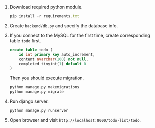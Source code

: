 1. Download required python module.

    ```js {.line-numbers}
    pip install -r requirements.txt
    ```

2. Create `backend/db.py` and specify the database info.

3. If you connect to the MySQL for the first time, create corresponding table `todo` first.

    ```sql {.line-numbers}
    create table todo (
        id int primary key auto_increment,
        content nvarchar(100) not null,
        completed tinyint(1) default 0
    )
    ```

    Then you should execute migration.

    ```sh {.line-numbers}
    python manage.py makemigrations
    python manage.py migrate
    ```

4. Run django server.

    ```sh {.line-numbers}
    python manage.py runserver
    ```

5. Open browser and visit `http://localhost:8000/todo-list/todo`.
